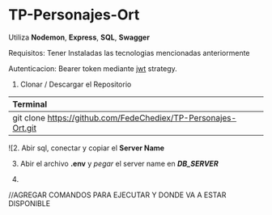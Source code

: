 # TP-Personajes-Ort
Utiliza **Nodemon**, **Express**, **SQL**, **Swagger**

Requisitos: Tener Instaladas las tecnologias mencionadas anteriormente

Autenticacion: Bearer token mediante [jwt](https://jwt.io/) strategy.  

1. Clonar / Descargar el Repositorio
   
| Terminal |
| :---     |
| git clone https://github.com/FedeChediex/TP-Personajes-Ort.git |
![2. Abir sql, conectar y copiar el  **Server Name**

[](/ReadmeImg/Sql-Server-Name.PNG)

3. Abir el archivo **.env** y *pegar* el server name en ***DB_SERVER***

4. 
//AGREGAR COMANDOS PARA EJECUTAR Y DONDE VA A ESTAR DISPONIBLE
	

